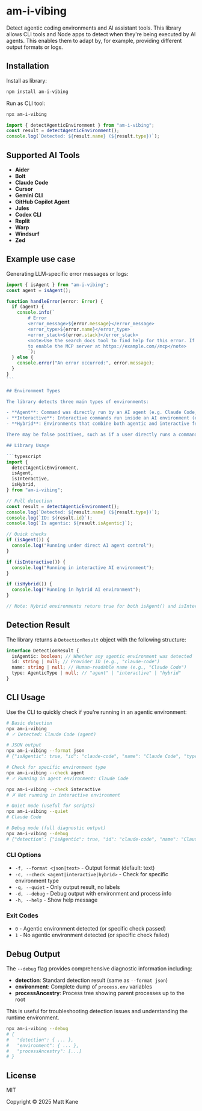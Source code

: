 # am-i-vibing

Detect agentic coding environments and AI assistant tools. This library allows CLI tools and Node apps to detect when they're being executed by AI agents. This enables them to adapt by, for example, providing different output formats or logs.

## Installation

Install as library:

```bash
npm install am-i-vibing
```

Run as CLI tool:

```bash
npx am-i-vibing
```

```ts
import { detectAgenticEnvironment } from "am-i-vibing";
const result = detectAgenticEnvironment();
console.log(`Detected: ${result.name} (${result.type})`);
```

## Supported AI Tools

- **Aider**
- **Bolt**
- **Claude Code**
- **Cursor**
- **Gemini CLI**
- **GitHub Copilot Agent**
- **Jules**
- **Codex CLI**
- **Replit**
- **Warp**
- **Windsurf**
- **Zed**

## Example use case

Generating LLM-specific error messages or logs:

````typescript
import { isAgent } from "am-i-vibing";
const agent = isAgent();

function handleError(error: Error) {
  if (agent) {
    console.info(`
		# Error
		<error_message>${error.message}</error_message>
		<error_type>${error.name}</error_type>
		<error_stack>${error.stack}</error_stack>
		<note>Use the search_docs tool to find help for this error. If the tool is not available, prompt the user
		to enable the MCP server at https://example.com//mcp</note>
		`);
  } else {
    console.error("An error occurred:", error.message);
  }
}
```

## Environment Types

The library detects three main types of environments:

- **Agent**: Command was directly run by an AI agent (e.g. Claude Code, Codex CLI, Jules)
- **Interactive**: Interactive commands run inside an AI environment (e.g. Cursor terminal, Replit shell)
- **Hybrid**: Environments that combine both agentic and interactive features in the same session (e.g. Warp)

There may be false positives, such as if a user directly runs a command in an terminal opened by an AI tool, such as a Copilot terminal in VS Code.

## Library Usage

```typescript
import {
  detectAgenticEnvironment,
  isAgent,
  isInteractive,
  isHybrid,
} from "am-i-vibing";

// Full detection
const result = detectAgenticEnvironment();
console.log(`Detected: ${result.name} (${result.type})`);
console.log(`ID: ${result.id}`);
console.log(`Is agentic: ${result.isAgentic}`);

// Quick checks
if (isAgent()) {
  console.log("Running under direct AI agent control");
}

if (isInteractive()) {
  console.log("Running in interactive AI environment");
}

if (isHybrid()) {
  console.log("Running in hybrid AI environment");
}

// Note: Hybrid environments return true for both isAgent() and isInteractive()
````

## Detection Result

The library returns a `DetectionResult` object with the following structure:

```typescript
interface DetectionResult {
  isAgentic: boolean; // Whether any agentic environment was detected
  id: string | null; // Provider ID (e.g., "claude-code")
  name: string | null; // Human-readable name (e.g., "Claude Code")
  type: AgenticType | null; // "agent" | "interactive" | "hybrid"
}
```

## CLI Usage

Use the CLI to quickly check if you're running in an agentic environment:

```bash
# Basic detection
npx am-i-vibing
# ✓ Detected: Claude Code (agent)

# JSON output
npx am-i-vibing --format json
# {"isAgentic": true, "id": "claude-code", "name": "Claude Code", "type": "agent"}

# Check for specific environment type
npx am-i-vibing --check agent
# ✓ Running in agent environment: Claude Code

npx am-i-vibing --check interactive
# ✗ Not running in interactive environment

# Quiet mode (useful for scripts)
npx am-i-vibing --quiet
# Claude Code

# Debug mode (full diagnostic output)
npx am-i-vibing --debug
# {"detection": {"isAgentic": true, "id": "claude-code", "name": "Claude Code", "type": "agent"}, "environment": {...}, "processAncestry": [...]}
```

### CLI Options

- `-f, --format <json|text>` - Output format (default: text)
- `-c, --check <agent|interactive|hybrid>` - Check for specific environment type
- `-q, --quiet` - Only output result, no labels
- `-d, --debug` - Debug output with environment and process info
- `-h, --help` - Show help message

### Exit Codes

- `0` - Agentic environment detected (or specific check passed)
- `1` - No agentic environment detected (or specific check failed)

## Debug Output

The `--debug` flag provides comprehensive diagnostic information including:

- **detection**: Standard detection result (same as `--format json`)
- **environment**: Complete dump of `process.env` variables
- **processAncestry**: Process tree showing parent processes up to the root

This is useful for troubleshooting detection issues and understanding the runtime environment.

```bash
npx am-i-vibing --debug
# {
#   "detection": { ... },
#   "environment": { ... },
#   "processAncestry": [...]
# }
```

## License

MIT

Copyright © 2025 Matt Kane

